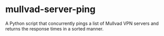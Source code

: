 # mullvad-server-ping
A Python script that concurrently pings a list of Mullvad VPN servers and returns the response times in a sorted manner.
